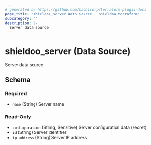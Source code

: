 ```yaml
---
# generated by https://github.com/hashicorp/terraform-plugin-docs
page_title: "shieldoo_server Data Source - shieldoo-terraform"
subcategory: ""
description: |-
  Server data source
---
```


# shieldoo_server (Data Source)

Server data source



<!-- schema generated by tfplugindocs -->
## Schema

### Required

- `name` (String) Server name

### Read-Only

- `configuration` (String, Sensitive) Server configuration data (secret)
- `id` (String) Server identifier
- `ip_address` (String) Server IP address


